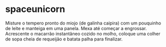 # spaceunicorn

Misture o tempero pronto do miojo (de galinha caipira) com um pouquinho de leite e manteiga em uma panela. Mexa até começar a engrossar. Acrescente o macarrão instantâneo cozido no molho, coloque uma colher de sopa cheia de requeijão e batata palha para finalizar.
